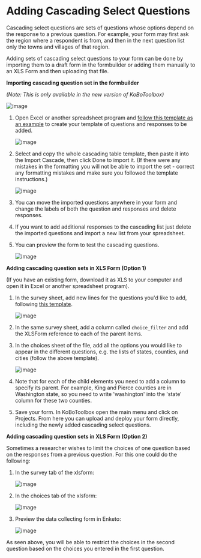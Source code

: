 # Adding Cascading Select Questions

Cascading select questions are sets of questions whose options depend on the response to a previous question. For example, your form may first ask the region where a respondent is from, and then in the next question list only the towns and villages of that region.
 
Adding sets of cascading select questions to your form can be done by importing them to a draft form in the formbuilder or adding them manually to an XLS Form and then uploading that file.

**Importing cascading question set in the formbuilder**

_(Note: This is only available in the new version of KoBoToolbox)_

![image](/images/cascading_select/cascade_import.gif)  

1. Open Excel or another spreadsheet program and [follow this template as an example](https://docs.google.com/spreadsheets/d/1C_uDOkjjbv5Kx3lyOY7ORwM-muW6BKVzdaPMB1X8-2A/edit#gid=0) to create your template of questions and responses to be added.  

    ![image](/images/cascading_select/template.png)  

2. Select and copy the whole cascading table template, then paste it into the Import Cascade, then click Done to import it. (If there were any mistakes in the formatting you will not be able to import the set - correct any formatting mistakes and make sure you followed the template instructions.)  

    ![image](/images/cascading_select/import.gif)  

3. You can move the imported questions anywhere in your form and change the labels of both the question and responses and delete responses.  

4. If you want to add additional responses to the cascading list just delete the imported questions and import a new list from your spreadsheet.  

5. You can preview the form to test the cascading questions.

    ![image](/images/cascading_select/form_preview.gif)  

**Adding cascading question sets in XLS Form (Option 1)**

(If you have an existing form, download it as XLS to your computer and open it in Excel or another spreadsheet program).

1. In the survey sheet, add new lines for the questions you'd like to add, following [this template](https://docs.google.com/spreadsheets/d/10gpBV6YaYGx1i367hyW-w1Ms9tkUQnCx0V8YsdwYxmk/edit#gid=0).  

    ![image](/images/cascading_select/survey.png)  
    
2. In the same survey sheet, add a column called `choice_filter` and add the XLSForm reference to each of the parent items.

3. In the choices sheet of the file, add all the options you would like to appear in the different questions, e.g. the lists of states, counties, and cities (follow the above template).  

    ![image](/images/cascading_select/choices.png)  

4. Note that for each of the child elements you need to add a column to specify its parent. For example, King and Pierce counties are in Washington state, so you need to write 'washington' into the 'state' column for these two counties.

6. Save your form. In KoBoToolbox open the main menu and click on Projects. From here you can upload and deploy your form directly, including the newly added cascading select questions.
    
**Adding cascading question sets in XLS Form (Option 2)**

Sometimes a researcher wishes to limit the choices of one question based on the responses from a previous question. For this one could do the following:

1. In the survey tab of the xlsform:

    ![image](/images/cascading_select/survey_1.png)

2. In the choices tab of the xlsform:

    ![image](/images/cascading_select/choices_1.png)  

3. Preview the data collecting form in Enketo:

    ![image](/images/cascading_select/preview.png)  

As seen above, you will be able to restrict the choices in the second question based on the choices you entered in the first question.

